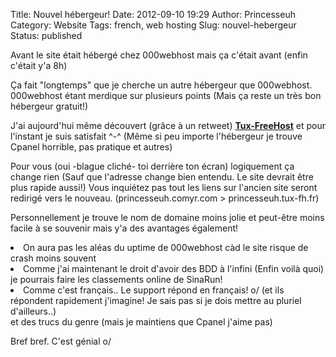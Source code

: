 Title: Nouvel hébergeur!
Date: 2012-09-10 19:29
Author: Princesseuh
Category: Website
Tags: french, web hosting
Slug: nouvel-hebergeur
Status: published

Avant le site était hébergé chez 000webhost mais ça c'était avant (enfin
c'était y'a 8h)

Ça fait "longtemps" que je cherche un autre hébergeur que 000webhost.
000webhost étant merdique sur plusieurs points (Mais ça reste un très
bon hébergeur gratuit!)

J'ai aujourd'hui même découvert (grâce à un retweet)
**[Tux-FreeHost](http://www.tux-fh.fr/ "Tux-Freehost")** et pour
l'instant je suis satisfait \^-\^
(Même si peu importe l'hébergeur je trouve Cpanel horrible, pas pratique
et autres)

Pour vous (oui -blague cliché- toi derrière ton écran) logiquement ça
change rien (Sauf que l'adresse change bien entendu. Le site devrait
être plus rapide aussi!)
Vous inquiétez pas tout les liens sur l'ancien site seront redirigé vers
le nouveau. (princesseuh.comyr.com &gt; princesseuh.tux-fh.fr)

Personnellement je trouve le nom de domaine moins jolie et peut-être
moins facile à se souvenir mais y'a des avantages également!

<li>
On aura pas les aléas du uptime de 000webhost càd le site risque de
crash moins souvent

</li>
<li>
Comme j'ai maintenant le droit d'avoir des BDD à l'infini (Enfin voilà
quoi) je pourrais faire les classements online de SinaRun!

</li>
<li>
Comme c'est français.. Le support répond en français! o/ (et ils
répondent rapidement j'imagine! Je sais pas si je dois mettre au pluriel
d'ailleurs..)

</li>
et des trucs du genre (mais je maintiens que Cpanel j'aime pas)

Bref bref. C'est génial o/
